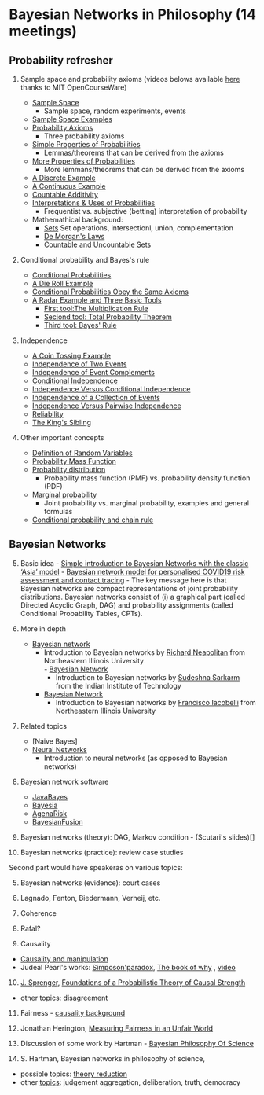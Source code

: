 # Bayesian Networks in Philosophy (14 meetings)

## Probability refresher
    
 1. Sample space and probability axioms (videos belows available [here]() thanks to MIT OpenCourseWare)
    - [Sample Space](https://www.youtube.com/watch?v=iQ2edOqEQAs&list=PLUl4u3cNGP60hI9ATjSFgLZpbNJ7myAg6&index=2)
        -  Sample space, random experiments, events
    - [Sample Space Examples](https://www.youtube.com/watch?v=__T3eJtjoic&list=PLUl4u3cNGP60hI9ATjSFgLZpbNJ7myAg6&index=3)
    - [Probability Axioms](https://www.youtube.com/watch?v=pA83XtLeVig&list=PLUl4u3cNGP60hI9ATjSFgLZpbNJ7myAg6&index=4)
         - Three probability axioms
    - [Simple Properties of Probabilities](https://www.youtube.com/watch?v=WTyLg_I1oFY&list=PLUl4u3cNGP60hI9ATjSFgLZpbNJ7myAg6&index=5)
         - Lemmas/theorems that can be derived from the axioms
     - [More Properties of Probabilities](https://www.youtube.com/watch?v=N3I2ZLbh6zQ&list=PLUl4u3cNGP60hI9ATjSFgLZpbNJ7myAg6&index=6)
         - More lemmans/theorems that can be derived from the axioms
     - [A Discrete Example](https://www.youtube.com/watch?v=AsSQdpZdP8U&list=PLUl4u3cNGP60hI9ATjSFgLZpbNJ7myAg6&index=7)
    - [A Continuous Example](https://www.youtube.com/watch?v=NbYB0fiHoCs&list=PLUl4u3cNGP60hI9ATjSFgLZpbNJ7myAg6&index=8)
    - [Countable Additivity](https://www.youtube.com/watch?v=mUxg3j_h5GM&list=PLUl4u3cNGP60hI9ATjSFgLZpbNJ7myAg6&index=9)
    - [Interpretations & Uses of Probabilities](https://www.youtube.com/watch?v=uGGTX2ypzKI&list=PLUl4u3cNGP60hI9ATjSFgLZpbNJ7myAg6&index=10)
         - Frequentist vs. subjective (betting) interpretation of probability
    - Mathemathical background:
         - [Sets](https://www.youtube.com/watch?v=47W1ApSRUqs&list=PLUl4u3cNGP60hI9ATjSFgLZpbNJ7myAg6&index=12)
                    Set operations, intersectionl, union, complementation
         - [De Morgan's Laws](https://www.youtube.com/watch?v=pdR9hV8mRWE&list=PLUl4u3cNGP60hI9ATjSFgLZpbNJ7myAg6&index=13)
         - [Countable and Uncountable Sets](https://www.youtube.com/watch?v=MqocbJ-FPo0&list=PLUl4u3cNGP60hI9ATjSFgLZpbNJ7myAg6&index=19)
            
2. Conditional probability and Bayes's rule
     - [Conditional Probabilities](https://www.youtube.com/watch?v=MPRKc4UPoJk&list=PLUl4u3cNGP60hI9ATjSFgLZpbNJ7myAg6&index=23)
     - [A Die Roll Example](https://www.youtube.com/watch?v=YenDB3yOfDc&list=PLUl4u3cNGP60hI9ATjSFgLZpbNJ7myAg6&index=24)
     - [Conditional Probabilities Obey the Same Axioms](https://www.youtube.com/watch?v=L_pEeYLGaP0&list=PLUl4u3cNGP60hI9ATjSFgLZpbNJ7myAg6&index=25)
     - [A Radar Example and Three Basic Tools](https://www.youtube.com/watch?v=uL31gpFdarc&list=PLUl4u3cNGP60hI9ATjSFgLZpbNJ7myAg6&index=26)
        - [First tool:The Multiplication Rule](https://www.youtube.com/watch?v=ugzs7dgQ-JE&list=PLUl4u3cNGP60hI9ATjSFgLZpbNJ7myAg6&index=27)
        - [Seciond tool: Total Probability Theorem](https://www.youtube.com/watch?v=8odFouBR2wE&list=PLUl4u3cNGP60hI9ATjSFgLZpbNJ7myAg6&index=28)
        - [Third tool: Bayes' Rule](https://www.youtube.com/watch?v=kz2tvO_ZAKI&list=PLUl4u3cNGP60hI9ATjSFgLZpbNJ7myAg6&index=29)

3. Independence
    - [A Coin Tossing Example](https://www.youtube.com/watch?v=rZKUmNvCjis&list=PLUl4u3cNGP60hI9ATjSFgLZpbNJ7myAg6&index=31)
    - [Independence of Two Events](https://www.youtube.com/watch?v=w423ypsUHf0&list=PLUl4u3cNGP60hI9ATjSFgLZpbNJ7myAg6&index=32)
    - [Independence of Event Complements](https://www.youtube.com/watch?v=JZkT3NU2mPM&list=PLUl4u3cNGP60hI9ATjSFgLZpbNJ7myAg6&index=33)
    - [Conditional Independence](https://www.youtube.com/watch?v=7B3cDe39lwY&list=PLUl4u3cNGP60hI9ATjSFgLZpbNJ7myAg6&index=34)
    - [Independence Versus Conditional Independence](https://www.youtube.com/watch?v=TAyA-rjmesQ&list=PLUl4u3cNGP60hI9ATjSFgLZpbNJ7myAg6&index=35)
    - [Independence of a Collection of Events](https://www.youtube.com/watch?v=UbQcqFH33G0&list=PLUl4u3cNGP60hI9ATjSFgLZpbNJ7myAg6&index=36)
    - [Independence Versus Pairwise Independence](https://www.youtube.com/watch?v=aJXfyfQs2Mc&list=PLUl4u3cNGP60hI9ATjSFgLZpbNJ7myAg6&index=37)
    - [Reliability](https://www.youtube.com/watch?v=UDkq_cLVSmc&list=PLUl4u3cNGP60hI9ATjSFgLZpbNJ7myAg6&index=38)
    - [The King's Sibling](https://www.youtube.com/watch?v=iPWyElxtk-8&list=PLUl4u3cNGP60hI9ATjSFgLZpbNJ7myAg6&index=39)
    
4. Other important concepts 
    - [Definition of Random Variables](https://www.youtube.com/watch?v=vfqPpai_9jI&list=PLUl4u3cNGP60hI9ATjSFgLZpbNJ7myAg6&index=50)
    - [Probability Mass Function](https://www.youtube.com/watch?v=zW1_iugJvF0&list=PLUl4u3cNGP60hI9ATjSFgLZpbNJ7myAg6&index=51)
    - [Probability distribution](https://www.youtube.com/watch?v=jbhi96p4mwI&list=PLFDbGp5YzjqXQ4oE4w9GVWdiokWB9gEpm&index=5)
        - Probability mass function (PMF) vs. probability density function (PDF)
    - [Marginal probability](https://www.youtube.com/watch?v=r27mouuyFQk&list=PLFDbGp5YzjqXQ4oE4w9GVWdiokWB9gEpm&index=6)
        - Joint probability vs. marginal probability, examples and general formulas 
    - [Conditional probability and chain rule](https://www.youtube.com/watch?v=B020i4yW1tc)
    

## Bayesian Networks

 5. Basic idea
        - [Simple introduction to Bayesian Networks with the classic ‘Asia’ model](https://www.youtube.com/watch?v=v00gk1_DI9M)
        - [Bayesian network model for personalised COVID19 risk assessment and contact tracing](https://www.youtube.com/watch?v=3KGYuLFMRSY)
              - The key message here is that Bayesian networks are compact representations of joint probability distributions. Bayesian networks consist of (i) a graphical part (called Directed Acyclic Graph, DAG) and probability assignments (called Conditional Probability Tables, CPTs).
          
 6. More in depth
       - [Bayesian network](https://www.youtube.com/watch?v=HJ6p6bsJkXE&t=78s)
          - Introduction to Bayesian networks by [Richard Neapolitan](https://scholar.google.com/citations?user=E9_aqCoAAAAJ&hl=en) from Northeastern Illinois University  
        - [Bayesian Network](https://scholar.google.com/citations?user=AwP_bbsAAAAJ)
            - Introduction to Bayesian networks by [Sudeshna Sarkarm](https://scholar.google.com/citations?user=AwP_bbsAAAAJ) from the Indian Institute of Technology  
         - [Bayesian Network](https://www.youtube.com/watch?v=5s7XdGacztw)
            - Introduction to Bayesian networks by [Francisco Iacobelli](https://scholar.google.com/citations?user=XD7tOsUAAAAJ&hl=en) from Northeastern Illinois University  
              
  7. Related topics      
        - [Naive Bayes]
        - [Neural Networks](https://www.youtube.com/watch?v=CqOfi41LfDw)
             - Introduction to neural networks (as opposed to Bayesian networks) 
     
  8. Bayesian network software
       - [JavaBayes](https://www.cs.cmu.edu/~javabayes/)
       - [Bayesia](https://www.bayesia.com/)
       - [AgenaRisk](https://www.agenarisk.com/)
       - [BayesianFusion](https://www.bayesfusion.com/)

3. Bayesian networks (theory): DAG, Markov condition - (Scutari's slides)[] 
4. Bayesian networks (practice): review case studies

Second part would have speakeras on various topics:

5. Bayesian networks (evidence): court cases
6. Lagnado, Fenton, Biedermann, Verheij, etc.

7. Coherence
8. Rafal?

9. Causality
- [Causality and manipulation](https://plato.stanford.edu/entries/causation-mani/)
- Judeal Pearl's works: [Simposon'paradox](http://bayes.cs.ucla.edu/jp_home.html), [The book of why](http://bayes.cs.ucla.edu/WHY/) , [video](https://www.youtube.com/watch?v=ZaPV1OSEpHw)

10. [J. Sprenger](http://www.laeuferpaar.de/index.html), [Foundations of a Probabilistic Theory of Causal Strength](http://philsci-archive.pitt.edu/14108/7/GradedCausation-v7.pdf)
  - other topics: disagreement

11. Fairness - [causality background](https://fairmlbook.org/causal.html)
 12. Jonathan Herington, [Measuring Fairness in an Unfair World](https://jherington.com/docs/Herington_AIES-2020.pdf)

13. Discussion of some work by Hartman - [Bayesian Philosophy Of Science](http://www.laeuferpaar.de/Papers/BookFrame_v1.pdf)
14. S. Hartman, Bayesian networks in philosophy of science, 
  - possible topics: [theory reduction](http://www.stephanhartmann.org/wp-content/uploads/2016/01/Aberdeen_2.pdf)
  - other [topics](http://www.stephanhartmann.org/publications/): judgement aggregation, deliberation, truth, democracy


  

